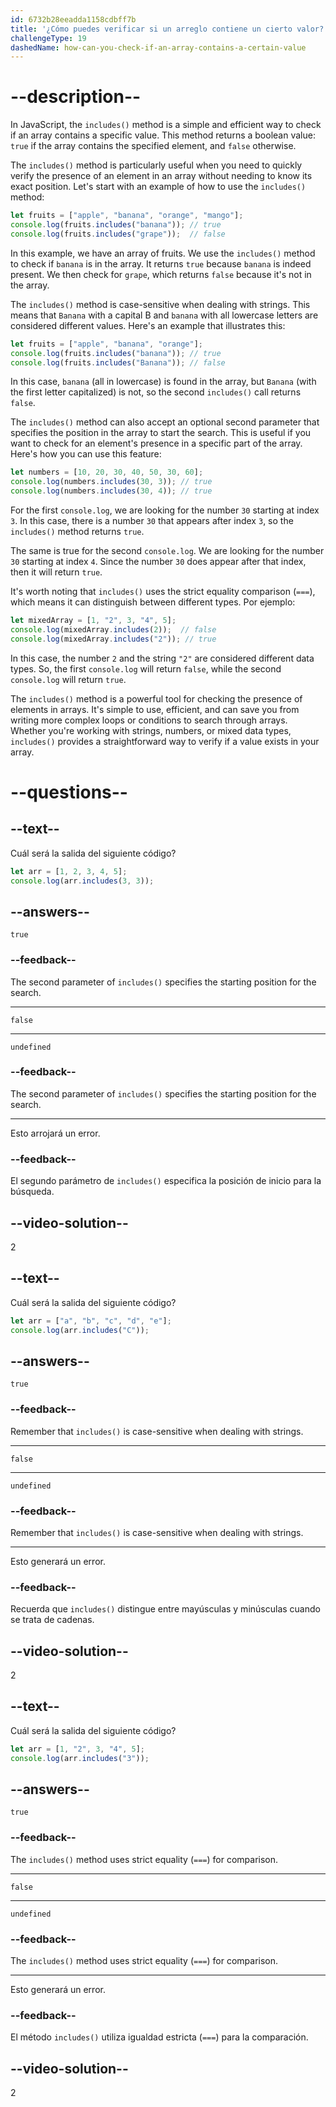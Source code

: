 ```yaml
---
id: 6732b28eeadda1158cdbff7b
title: '¿Cómo puedes verificar si un arreglo contiene un cierto valor?'
challengeType: 19
dashedName: how-can-you-check-if-an-array-contains-a-certain-value
---
```


# --description--

In JavaScript, the `includes()` method is a simple and efficient way to check if an array contains a specific value. This method returns a boolean value: `true` if the array contains the specified element, and `false` otherwise.

The `includes()` method is particularly useful when you need to quickly verify the presence of an element in an array without needing to know its exact position. Let's start with an example of how to use the `includes()` method:

```js
let fruits = ["apple", "banana", "orange", "mango"];
console.log(fruits.includes("banana")); // true
console.log(fruits.includes("grape"));  // false
```

In this example, we have an array of fruits. We use the `includes()` method to check if `banana` is in the array. It returns `true` because `banana` is indeed present. We then check for `grape`, which returns `false` because it's not in the array.

The `includes()` method is case-sensitive when dealing with strings. This means that `Banana` with a capital B and `banana` with all lowercase letters are considered different values. Here's an example that illustrates this:

```js
let fruits = ["apple", "banana", "orange"];
console.log(fruits.includes("banana")); // true
console.log(fruits.includes("Banana")); // false
```

In this case, `banana` (all in lowercase) is found in the array, but `Banana` (with the first letter capitalized) is not, so the second `includes()` call returns `false`.

The `includes()` method can also accept an optional second parameter that specifies the position in the array to start the search. This is useful if you want to check for an element's presence in a specific part of the array. Here's how you can use this feature:

```js
let numbers = [10, 20, 30, 40, 50, 30, 60];
console.log(numbers.includes(30, 3)); // true
console.log(numbers.includes(30, 4)); // true
```

For the first `console.log`, we are looking for the number `30` starting at index `3`. In this case, there is a number `30` that appears after index `3`, so the `includes()` method returns `true`.

The same is true for the second `console.log`. We are looking for the number `30` starting at index `4`. Since the number `30` does appear after that index, then it will return `true`.

It's worth noting that `includes()` uses the strict equality comparison (`===`), which means it can distinguish between different types. Por ejemplo:

```js
let mixedArray = [1, "2", 3, "4", 5];
console.log(mixedArray.includes(2));  // false
console.log(mixedArray.includes("2")); // true
```

In this case, the number `2` and the string `"2"` are considered different data types. So, the first `console.log` will return `false`, while the second `console.log` will return `true`.

The `includes()` method is a powerful tool for checking the presence of elements in arrays. It's simple to use, efficient, and can save you from writing more complex loops or conditions to search through arrays. Whether you're working with strings, numbers, or mixed data types, `includes()` provides a straightforward way to verify if a value exists in your array.

# --questions--

## --text--

Cuál será la salida del siguiente código?

```js
let arr = [1, 2, 3, 4, 5];
console.log(arr.includes(3, 3));
```

## --answers--

`true`

### --feedback--

The second parameter of `includes()` specifies the starting position for the search.

---

`false`

---

`undefined`

### --feedback--

The second parameter of `includes()` specifies the starting position for the search.

---

Esto arrojará un error.

### --feedback--

El segundo parámetro de `includes()` especifica la posición de inicio para la búsqueda.

## --video-solution--

2

## --text--

Cuál será la salida del siguiente código?

```js
let arr = ["a", "b", "c", "d", "e"];
console.log(arr.includes("C"));
```

## --answers--

`true`

### --feedback--

Remember that `includes()` is case-sensitive when dealing with strings.

---

`false`

---

`undefined`

### --feedback--

Remember that `includes()` is case-sensitive when dealing with strings.

---

Esto generará un error.

### --feedback--

Recuerda que `includes()` distingue entre mayúsculas y minúsculas cuando se trata de cadenas.

## --video-solution--

2

## --text--

Cuál será la salida del siguiente código?

```js
let arr = [1, "2", 3, "4", 5];
console.log(arr.includes("3"));
```

## --answers--

`true`

### --feedback--

The `includes()` method uses strict equality (`===`) for comparison.

---

`false`

---

`undefined`

### --feedback--

The `includes()` method uses strict equality (`===`) for comparison.

---

Esto generará un error.

### --feedback--

El método `includes()` utiliza igualdad estricta (`===`) para la comparación.

## --video-solution--

2

